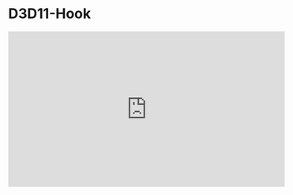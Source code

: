 # D3D11-Hook

<iframe width="560" height="315" src="https://www.youtube.com/embed/VIZ59WWoPuc" frameborder="0" allow="accelerometer; autoplay; encrypted-media; gyroscope; picture-in-picture" allowfullscreen></iframe>
